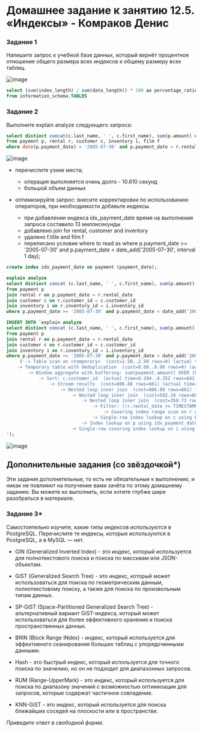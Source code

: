 # Домашнее задание к занятию 12.5. «Индексы» - Комраков Денис

### Задание 1

Напишите запрос к учебной базе данных, который вернёт процентное отношение общего размера всех индексов к общему размеру всех таблиц.

![image](https://user-images.githubusercontent.com/121336770/235310501-19d9db5f-5070-42ab-97f5-0c73a910956c.png)

```sql
select (sum(index_length) / sum(data_length)) * 100 as percentage_ratio
from information_schema.TABLES
```

### Задание 2

Выполните explain analyze следующего запроса:
```sql
select distinct concat(c.last_name, ' ', c.first_name), sum(p.amount) over (partition by c.customer_id, f.title)
from payment p, rental r, customer c, inventory i, film f
where date(p.payment_date) = '2005-07-30' and p.payment_date = r.rental_date and r.customer_id = c.customer_id and i.inventory_id = r.inventory_id
```

![image](https://user-images.githubusercontent.com/121336770/235315230-e6edd7e3-1369-436e-87cc-1abe374e38cc.png)

- перечислите узкие места;
   - операция выполняется очень долго - 10.610 секунд
   - большой объем данных
  
- оптимизируйте запрос: внесите корректировки по использованию операторов, при необходимости добавьте индексы.
   - при добавлении индекса idx_payment_date время на выполнения запроса составило 13 миллисекунды
   - добавлено join for rental, customer and inventory
   - удалено f.title and film f
   - переписано условие where to read as where p.payment_date >= '2005-07-30' and p.payment_date < date_add('2005-07-30', interval 1 day);

```sql
create index idx_payment_date on payment (payment_date);

explain analyze 
select distinct concat (c.last_name, ' ', c.first_name), sum(p.amount) over (partition by c.customer_id)
from payment p
join rental r on p.payment_date = r.rental_date
join customer c on r.customer_id = c.customer_id
join inventory i on r.inventory_id = i.inventory_id
where p.payment_date >= '2005-07-30' and p.payment_date < date_add('2005-07-30', interval 1 day);

INSERT INTO `explain analyze 
select distinct concat (c.last_name, ' ', c.first_name), sum(p.amount) over (partition by c.customer_id)
from payment p
join rental r on p.payment_date = r.rental_date
join customer c on r.customer_id = c.customer_id
join inventory i on r.inventory_id = i.inventory_id
where p.payment_date >= '2005-07-30' and p.payment_date < date_add('2005-07-30', interval 1 day)` (`EXPLAIN`) VALUES
	 ('-> Table scan on <temporary>  (cost=2.50..2.50 rows=0) (actual time=9.820..9.862 rows=391 loops=1)
    -> Temporary table with deduplication  (cost=0.00..0.00 rows=0) (actual time=9.819..9.819 rows=391 loops=1)
        -> Window aggregate with buffering: sum(payment.amount) OVER (PARTITION BY c.customer_id )   (actual time=8.311..9.579 rows=642 loops=1)
            -> Sort: c.customer_id  (actual time=8.284..8.352 rows=642 loops=1)
                -> Stream results  (cost=806.88 rows=661) (actual time=0.082..7.929 rows=642 loops=1)
                    -> Nested loop inner join  (cost=806.88 rows=661) (actual time=0.076..7.382 rows=642 loops=1)
                        -> Nested loop inner join  (cost=582.24 rows=661) (actual time=0.070..6.038 rows=642 loops=1)
                            -> Nested loop inner join  (cost=350.73 rows=634) (actual time=0.049..2.411 rows=634 loops=1)
                                -> Filter: ((r.rental_date >= TIMESTAMP''2005-07-30 00:00:00'') and (r.rental_date < <cache>((''2005-07-30'' + interval 1 day))))  (cost=128.83 rows=634) (actual time=0.032..0.828 rows=634 loops=1)
                                    -> Covering index range scan on r using rental_date over (''2005-07-30 00:00:00'' <= rental_date < ''2005-07-31 00:00:00'')  (cost=128.83 rows=634) (actual time=0.027..0.585 rows=634 loops=1)
                                -> Single-row index lookup on c using PRIMARY (customer_id=r.customer_id)  (cost=0.25 rows=1) (actual time=0.002..0.002 rows=1 loops=634)
                            -> Index lookup on p using idx_payment_date (payment_date=r.rental_date)  (cost=0.26 rows=1) (actual time=0.004..0.005 rows=1 loops=634)
                        -> Single-row covering index lookup on i using PRIMARY (inventory_id=r.inventory_id)  (cost=0.24 rows=1) (actual time=0.002..0.002 rows=1 loops=642)
');
```

![image](https://user-images.githubusercontent.com/121336770/235351007-5114d032-69a6-468d-9321-80b81a62420e.png)

## Дополнительные задания (со звёздочкой*)
Эти задания дополнительные, то есть не обязательные к выполнению, и никак не повлияют на получение вами зачёта по этому домашнему заданию. Вы можете их выполнить, если хотите глубже шире разобраться в материале.

### Задание 3*

Самостоятельно изучите, какие типы индексов используются в PostgreSQL. Перечислите те индексы, которые используются в PostgreSQL, а в MySQL — нет.

- GIN (Generalized Inverted Index) - это индекс, который используется для полнотекстового поиска и поиска по массивам или JSON-объектам.

- GiST (Generalized Search Tree) - это индекс, который может использоваться для поиска по геометрическим данным, полнотекстовому поиску, а также для поиска по произвольным типам данных.

- SP-GiST (Space-Partitioned Generalized Search Tree) - альтернативный вариант GiST-индекса, который может использоваться для более эффективного хранения и поиска пространственных данных.

- BRIN (Block Range INdex) - индекс, который используется для эффективного сканирования больших таблиц с упорядоченными данными.

- Hash - это быстрый индекс, который используется для точного поиска по значению, но он не подходит для диапазонных запросов.

- RUM (Range-UpperMark) - это индекс, который используется для поиска по диапазону значений с возможностью оптимизации для запросов, которые содержат частичное совпадение.

- KNN-GiST - это индекс, который используется для поиска ближайших соседей на плоскости или в пространстве.

*Приведите ответ в свободной форме.*
